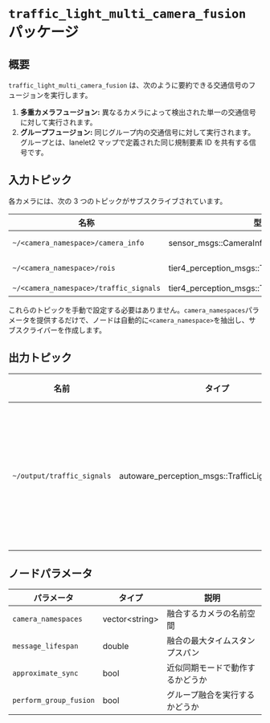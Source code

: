 # `traffic_light_multi_camera_fusion` パッケージ

## 概要

`traffic_light_multi_camera_fusion` は、次のように要約できる交通信号のフュージョンを実行します。

1. **多重カメラフュージョン:** 異なるカメラによって検出された単一の交通信号に対して実行されます。
2. **グループフュージョン:** 同じグループ内の交通信号に対して実行されます。グループとは、lanelet2 マップで定義された同じ規制要素 ID を共有する信号です。

## 入力トピック

各カメラには、次の 3 つのトピックがサブスクライブされています。

| 名称                                | 型                                                | 説明                                             |
| ------------------------------------- | --------------------------------------------------- | ---------------------------------------------------- |
| `~/<camera_namespace>/camera_info`      | sensor_msgs::CameraInfo                            | traffic_light_map_based_detectorのカメラ情報       |
| `~/<camera_namespace>/rois`             | tier4_perception_msgs::TrafficLightRoiArray       | traffic_light_fine_detectorの検出ROI           |
| `~/<camera_namespace>/traffic_signals` | tier4_perception_msgs::TrafficLightSignalArray | traffic_light_classifierの分類結果               |

これらのトピックを手動で設定する必要はありません。`camera_namespaces`パラメータを提供するだけで、ノードは自動的に`<camera_namespace>`を抽出し、サブスクライバーを作成します。

## 出力トピック

| 名前                       | タイプ                                              | 説明                        |
| -------------------------- | ------------------------------------------------- | ---------------------------------- |
| `~/output/traffic_signals` | autoware_perception_msgs::TrafficLightSignalArray | 交通信号フュージョン結果 |

## ノードパラメータ

| パラメータ              | タイプ            | 説明                                            |
| ---------------------- | --------------- | --------------------------------------------------- |
| `camera_namespaces`    | vector\<string> | 融合するカメラの名前空間                        |
| `message_lifespan`     | double          | 融合の最大タイムスタンプスパン                   |
| `approximate_sync`     | bool            | 近似同期モードで動作するかどうか               |
| `perform_group_fusion` | bool            | グループ融合を実行するかどうか                  |


